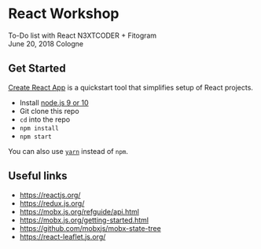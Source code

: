 # React Workshop


To-Do list with React
N3XTCODER + Fitogram  
June 20, 2018 Cologne

## Get Started

[Create React App](https://github.com/facebook/create-react-app) is a quickstart tool that simplifies setup of React projects.

* Install [node.js 9 or 10](https://nodejs.org/en/) 
* Git clone this repo
* `cd` into the repo
* `npm install`
* `npm start`

You can also use [`yarn`](https://yarnpkg.com/lang/en/) instead of `npm`.


## Useful links

* https://reactjs.org/
* https://redux.js.org/
* https://mobx.js.org/refguide/api.html
* https://mobx.js.org/getting-started.html
* https://github.com/mobxjs/mobx-state-tree
* https://react-leaflet.js.org/
